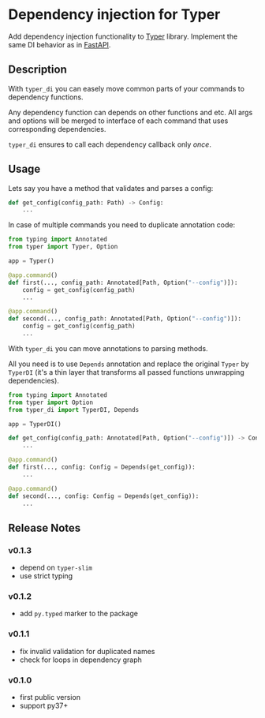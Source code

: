 Dependency injection for Typer
==============================

Add dependency injection functionality to [Typer](https://typer.tiangolo.com/) library. Implement the same DI behavior as in [FastAPI](https://fastapi.tiangolo.com/tutorial/dependencies/).


## Description

With `typer_di` you can easely move common parts of your commands to dependency functions.

Any dependency function can depends on other functions and etc. All args and options will be merged to interface of each command that uses corresponding dependencies.

`typer_di` ensures to call each dependency callback only *once*.


## Usage

Lets say you have a method that validates and parses a config:

```python
def get_config(config_path: Path) -> Config:
    ...
```

In case of multiple commands you need to duplicate annotation code:

```python
from typing import Annotated
from typer import Typer, Option

app = Typer()

@app.command()
def first(..., config_path: Annotated[Path, Option("--config")]):
    config = get_config(config_path)
    ...

@app.command()
def second(..., config_path: Annotated[Path, Option("--config")]):
    config = get_config(config_path)
    ...
```

With `typer_di` you can move annotations to parsing methods.

All you need is to use `Depends` annotation and replace the original `Typer` by `TyperDI` (it's a thin layer that transforms all passed functions unwrapping dependencies).

```python
from typing import Annotated
from typer import Option
from typer_di import TyperDI, Depends

app = TyperDI()

def get_config(config_path: Annotated[Path, Option("--config")]) -> Config:
    ...

@app.command()
def first(..., config: Config = Depends(get_config)):
    ...

@app.command()
def second(..., config: Config = Depends(get_config)):
    ...
```


## Release Notes

### v0.1.3
- depend on `typer-slim`
- use strict typing

### v0.1.2
- add `py.typed` marker to the package

### v0.1.1
- fix invalid validation for duplicated names
- check for loops in dependency graph

### v0.1.0
- first public version
- support py37+